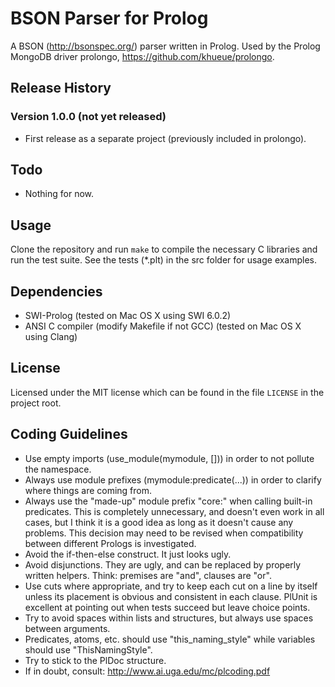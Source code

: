 # BSON Parser for Prolog

A BSON (<http://bsonspec.org/>) parser written in Prolog. Used by the
Prolog MongoDB driver prolongo, <https://github.com/khueue/prolongo>.

## Release History

### Version 1.0.0 (not yet released)

 * First release as a separate project (previously included in prolongo).

## Todo

 * Nothing for now.

## Usage

Clone the repository and run `make` to compile the necessary C libraries
and run the test suite. See the tests (*.plt) in the src folder for usage
examples.

## Dependencies

 * SWI-Prolog (tested on Mac OS X using SWI 6.0.2)
 * ANSI C compiler (modify Makefile if not GCC) (tested on Mac OS X
   using Clang)

## License

Licensed under the MIT license which can be found in the file
`LICENSE` in the project root.

## Coding Guidelines

 * Use empty imports (use_module(mymodule, [])) in order to not
   pollute the namespace.
 * Always use module prefixes (mymodule:predicate(...)) in order to
   clarify where things are coming from.
 * Always use the "made-up" module prefix "core:" when calling
   built-in predicates. This is completely unnecessary, and doesn't even
   work in all cases, but I think it is a good idea as long as it doesn't
   cause any problems. This decision may need to be revised when
   compatibility between different Prologs is investigated.
 * Avoid the if-then-else construct. It just looks ugly.
 * Avoid disjunctions. They are ugly, and can be replaced by properly
   written helpers. Think: premises are "and", clauses are "or".
 * Use cuts where appropriate, and try to keep each cut on a line by
   itself unless its placement is obvious and consistent in each clause.
   PlUnit is excellent at pointing out when tests succeed but leave
   choice points.
 * Try to avoid spaces within lists and structures, but always use
   spaces between arguments.
 * Predicates, atoms, etc. should use "this_naming_style" while variables
   should use "ThisNamingStyle".
 * Try to stick to the PlDoc structure.
 * If in doubt, consult: <http://www.ai.uga.edu/mc/plcoding.pdf>
